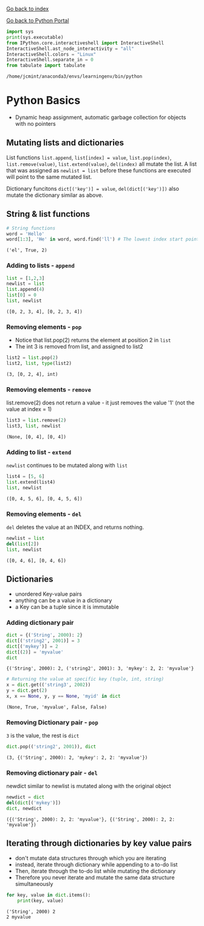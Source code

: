 
<a href="../../../index.html">Go back to index</a>

<a href="../base.html">Go back to Python Portal</a>

  



```python
import sys
print(sys.executable)
from IPython.core.interactiveshell import InteractiveShell
InteractiveShell.ast_node_interactivity = "all"
InteractiveShell.colors = "Linux"
InteractiveShell.separate_in = 0
from tabulate import tabulate
```

    /home/jcmint/anaconda3/envs/learningenv/bin/python


# Python Basics 
* Dynamic heap assignment, automatic garbage collection for objects with no pointers

## Mutating lists and dictionaries
List functions `list.append`, `list[index] = value`, `list.pop(index)`, `list.remove(value)`, `list.extend(value)`, `del(index)` all mutate the list. A list that was assigned as `newlist = list` before these functions are executed will point to the same mutated list.

Dictionary funcitons `dict[('key')] = value`, `del(dict[('key')])` also mutate the dictionary similar as above. 

## String & list functions


```python
# String functions
word = 'Hello'
word[1:3], 'He' in word, word.find('ll') # The lowest index start point
```




    ('el', True, 2)



### Adding to lists - `append`


```python
list = [1,2,3]
newlist = list
list.append(4)
list[0] = 0
list, newlist
```




    ([0, 2, 3, 4], [0, 2, 3, 4])



### Removing elements - `pop`
* Notice that list.pop(2) returns the element at position 2 in `list`
* The int 3 is removed from list, and assigned to list2


```python
list2 = list.pop(2)
list2, list, type(list2)
```




    (3, [0, 2, 4], int)



### Removing elements - `remove`
list.remove(2) does not return a value - it just removes the value '1' (not the value at index = 1)


```python
list3 = list.remove(2)
list3, list, newlist
```




    (None, [0, 4], [0, 4])



### Adding to list - `extend`
`newlist` continues to be mutated along with `list`


```python
list4 = [5, 6]
list.extend(list4)
list, newlist
```




    ([0, 4, 5, 6], [0, 4, 5, 6])



### Removing elements - `del`
`del` deletes the value at an INDEX, and returns nothing.


```python
newlist = list
del(list[2]) 
list, newlist
```




    ([0, 4, 6], [0, 4, 6])



## Dictionaries
* unordered Key-value pairs
* anything can be a value in a dictionary
* a Key can be a tuple since it is immutable

### Adding dictionary pair


```python
dict = {('String', 2000): 2} 
dict[('string2', 2001)] = 3 
dict[('mykey')] = 2
dict[(2)] = 'myvalue'
dict
```




    {('String', 2000): 2, ('string2', 2001): 3, 'mykey': 2, 2: 'myvalue'}




```python
# Returning the value at specific key (tuple, int, string)
x = dict.get(('string3', 2002))
y = dict.get(2)
x, x == None, y, y == None, 'myid' in dict
```




    (None, True, 'myvalue', False, False)



### Removing Dictionary pair - `pop`
`3` is the value, the rest is `dict`


```python
dict.pop(('string2', 2001)), dict
```




    (3, {('String', 2000): 2, 'mykey': 2, 2: 'myvalue'})



### Removing dictionary pair - `del`
newdict similar to newlist is mutated along with the original object


```python
newdict = dict
del(dict[('mykey')])
dict, newdict
```




    ({('String', 2000): 2, 2: 'myvalue'}, {('String', 2000): 2, 2: 'myvalue'})



## Iterating through dictionaries by key value pairs
* don't mutate data structures through which you are iterating
* instead, iterate through dictionary while appending to a to-do list
* Then, iterate through the to-do list while mutating the dictionary
* Therefore you never iterate and mutate the same data structure simultaneously 


```python
for key, value in dict.items(): 
    print(key, value)
```

    ('String', 2000) 2
    2 myvalue

